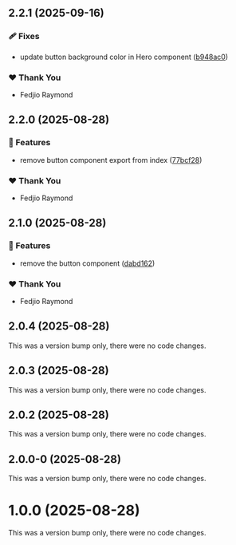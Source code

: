 ## 2.2.1 (2025-09-16)

### 🩹 Fixes

- update button background color in Hero component ([b948ac0](https://github.com/Real-Music/react-monorepo/commit/b948ac0))

### ❤️ Thank You

- Fedjio Raymond

## 2.2.0 (2025-08-28)

### 🚀 Features

- remove button component export from index ([77bcf28](https://github.com/Real-Music/react-monorepo/commit/77bcf28))

### ❤️ Thank You

- Fedjio Raymond

## 2.1.0 (2025-08-28)

### 🚀 Features

- remove the button component ([dabd162](https://github.com/Real-Music/react-monorepo/commit/dabd162))

### ❤️ Thank You

- Fedjio Raymond

## 2.0.4 (2025-08-28)

This was a version bump only, there were no code changes.

## 2.0.3 (2025-08-28)

This was a version bump only, there were no code changes.

## 2.0.2 (2025-08-28)

This was a version bump only, there were no code changes.

## 2.0.0-0 (2025-08-28)

This was a version bump only, there were no code changes.

# 1.0.0 (2025-08-28)

This was a version bump only, there were no code changes.